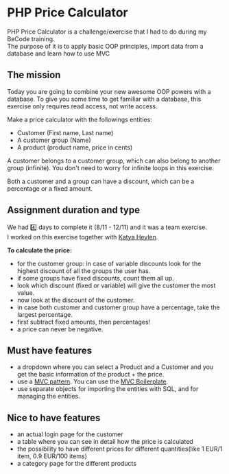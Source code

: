 # PHP Price Calculator

PHP Price Calculator is a challenge/exercise that I had to do during my BeCode training.  
The purpose of it is to apply basic OOP principles, import data from a database and learn how to use MVC

## The mission

Today you are going to combine your new awesome OOP powers with a database. To give you some time to get familiar with a database, this exercise only requires read access, not write access.

Make a price calculator with the followings entities:

- Customer (First name, Last name)
- A customer group (Name)
- A product (product name, price in cents)

A customer belongs to a customer group, which can also belong to another group (infinite). You don't need to worry for infinite loops in this exercise.

Both a customer and a group can have a discount, which can be a percentage or a fixed amount.

## Assignment duration and type

We had 4️⃣ days to complete it (8/11 - 12/11) and it was a team exercise.  
I worked on this exercise together with [Katya Heylen](https://github.com/KatyaHeylen).

**To calculate the price:**

- for the customer group: in case of variable discounts look for the highest discount of all the groups the user has.
- if some groups have fixed discounts, count them all up.
- look which discount (fixed or variable) will give the customer the most value.
- now look at the discount of the customer.
- in case both customer and customer group have a percentage, take the largest percentage.
- first subtract fixed amounts, then percentages!
- a price can never be negative.

## Must have features

- a dropdown where you can select a Product and a Customer and you get the basic information of the product + the price.
- use a [MVC pattern](https://en.wikipedia.org/wiki/Model%E2%80%93view%E2%80%93controller). You can use the [MVC Boilerplate](https://github.com/becodeorg/php-mvc-boilerplate).
- use separate objects for importing the entities with SQL, and for managing the entities.

## Nice to have features

- an actual login page for the customer
- a table where you can see in detail how the price is calculated
- the possibility to have different prices for different quantities(like 1 EUR/1 item, 0.9 EUR/100 items)
- a category page for the different products
